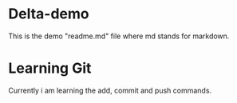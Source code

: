 # Delta-demo
This is the demo "readme.md" file where md stands for markdown. 

# Learning Git
Currently i am learning the add, commit and push commands.